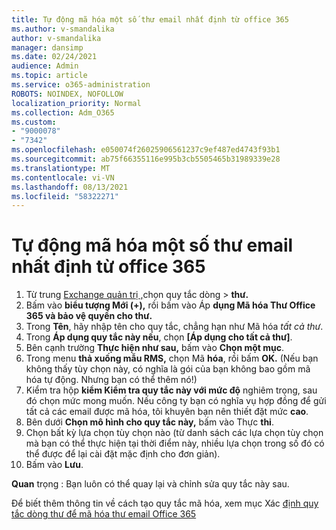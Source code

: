 ```yaml
---
title: Tự động mã hóa một số thư email nhất định từ office 365
ms.author: v-smandalika
author: v-smandalika
manager: dansimp
ms.date: 02/24/2021
audience: Admin
ms.topic: article
ms.service: o365-administration
ROBOTS: NOINDEX, NOFOLLOW
localization_priority: Normal
ms.collection: Adm_O365
ms.custom:
- "9000078"
- "7342"
ms.openlocfilehash: e050074f26025906561237c9ef487ed4743f93b1
ms.sourcegitcommit: ab75f66355116e995b3cb5505465b31989339e28
ms.translationtype: MT
ms.contentlocale: vi-VN
ms.lasthandoff: 08/13/2021
ms.locfileid: "58322271"
---
```

# <a name="automatically-encrypt-certain-email-messages-from-office-365"></a>Tự động mã hóa một số thư email nhất định từ office 365

1. Từ trung [Exchange quản trị ,](https://outlook.office365.com/ecp/)chọn quy tắc dòng > **thư.** 
2. Bấm vào **biểu tượng Mới (+),** rồi bấm vào Áp **dụng Mã hóa Thư Office 365 và bảo vệ quyền cho thư.**
3. Trong **Tên**, hãy nhập tên cho quy tắc, chẳng hạn như Mã hóa *tất cả thư*.
4. Trong **Áp dụng quy tắc này nếu**, chọn **[Áp dụng cho tất cả thư]**. 
5. Bên cạnh trường **Thực hiện như sau,** bấm vào **Chọn một mục**. 
6. Trong menu **thả xuống mẫu RMS,** chọn Mã **hóa**, rồi bấm **OK.** (Nếu bạn không thấy tùy chọn này, có nghĩa là gói của bạn không bao gồm mã hóa tự động. Nhưng bạn có thể thêm nó!)
7. Kiểm tra hộp **kiểm Kiểm tra quy tắc này với mức độ** nghiêm trọng, sau đó chọn mức mong muốn. Nếu công ty bạn có nghĩa vụ hợp đồng để gửi tất cả các email được mã hóa, tôi khuyên bạn nên thiết đặt mức **cao**.
8. Bên dưới **Chọn mô hình cho quy tắc này,** bấm vào Thực **thi**. 
9. Chọn bất kỳ lựa chọn tùy chọn nào (từ danh sách các lựa chọn tùy chọn mà bạn có thể thực hiện tại thời điểm này, nhiều lựa chọn trong số đó có thể được để lại cài đặt mặc định cho đơn giản).
10. Bấm vào **Lưu**.

**Quan** trọng : Bạn luôn có thể quay lại và chỉnh sửa quy tắc này sau.

Để biết thêm thông tin về cách tạo quy tắc mã hóa, xem mục Xác [định quy tắc dòng thư để mã hóa thư email Office 365](https://docs.microsoft.com/microsoft-365/compliance/define-mail-flow-rules-to-encrypt-email)

